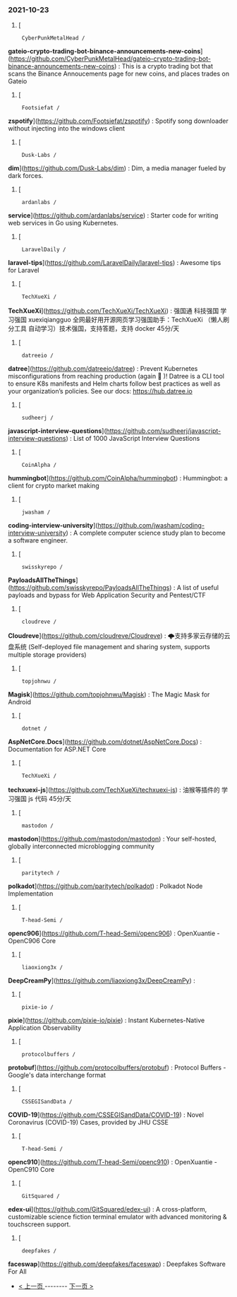 ### 2021-10-23 
1. [
    

        CyberPunkMetalHead /
**gateio-crypto-trading-bot-binance-announcements-new-coins**](https://github.com/CyberPunkMetalHead/gateio-crypto-trading-bot-binance-announcements-new-coins) : This is a crypto trading bot that scans the Binance Annoucements page for new coins, and places trades on Gateio
1. [
    

        Footsiefat /
**zspotify**](https://github.com/Footsiefat/zspotify) : Spotify song downloader without injecting into the windows client
1. [
    

        Dusk-Labs /
**dim**](https://github.com/Dusk-Labs/dim) : Dim, a media manager fueled by dark forces.
1. [
    

        ardanlabs /
**service**](https://github.com/ardanlabs/service) : Starter code for writing web services in Go using Kubernetes.
1. [
    

        LaravelDaily /
**laravel-tips**](https://github.com/LaravelDaily/laravel-tips) : Awesome tips for Laravel
1. [
    

        TechXueXi /
**TechXueXi**](https://github.com/TechXueXi/TechXueXi) : 强国通 科技强国 学习强国 xuexiqiangguo 全网最好用开源网页学习强国助手：TechXueXi （懒人刷分工具 自动学习）技术强国，支持答题，支持 docker 45分/天
1. [
    

        datreeio /
**datree**](https://github.com/datreeio/datree) : Prevent Kubernetes misconfigurations from reaching production (again 😤 )! Datree is a CLI tool to ensure K8s manifests and Helm charts follow best practices as well as your organization’s policies. See our docs: https://hub.datree.io
1. [
    

        sudheerj /
**javascript-interview-questions**](https://github.com/sudheerj/javascript-interview-questions) : List of 1000 JavaScript Interview Questions
1. [
    

        CoinAlpha /
**hummingbot**](https://github.com/CoinAlpha/hummingbot) : Hummingbot: a client for crypto market making
1. [
    

        jwasham /
**coding-interview-university**](https://github.com/jwasham/coding-interview-university) : A complete computer science study plan to become a software engineer.
1. [
    

        swisskyrepo /
**PayloadsAllTheThings**](https://github.com/swisskyrepo/PayloadsAllTheThings) : A list of useful payloads and bypass for Web Application Security and Pentest/CTF
1. [
    

        cloudreve /
**Cloudreve**](https://github.com/cloudreve/Cloudreve) : 🌩支持多家云存储的云盘系统 (Self-deployed file management and sharing system, supports multiple storage providers)
1. [
    

        topjohnwu /
**Magisk**](https://github.com/topjohnwu/Magisk) : The Magic Mask for Android
1. [
    

        dotnet /
**AspNetCore.Docs**](https://github.com/dotnet/AspNetCore.Docs) : Documentation for ASP.NET Core
1. [
    

        TechXueXi /
**techxuexi-js**](https://github.com/TechXueXi/techxuexi-js) : 油猴等插件的 学习强国 js 代码 45分/天
1. [
    

        mastodon /
**mastodon**](https://github.com/mastodon/mastodon) : Your self-hosted, globally interconnected microblogging community
1. [
    

        paritytech /
**polkadot**](https://github.com/paritytech/polkadot) : Polkadot Node Implementation
1. [
    

        T-head-Semi /
**openc906**](https://github.com/T-head-Semi/openc906) : OpenXuantie - OpenC906 Core
1. [
    

        liaoxiong3x /
**DeepCreamPy**](https://github.com/liaoxiong3x/DeepCreamPy) : 
1. [
    

        pixie-io /
**pixie**](https://github.com/pixie-io/pixie) : Instant Kubernetes-Native Application Observability
1. [
    

        protocolbuffers /
**protobuf**](https://github.com/protocolbuffers/protobuf) : Protocol Buffers - Google's data interchange format
1. [
    

        CSSEGISandData /
**COVID-19**](https://github.com/CSSEGISandData/COVID-19) : Novel Coronavirus (COVID-19) Cases, provided by JHU CSSE
1. [
    

        T-head-Semi /
**openc910**](https://github.com/T-head-Semi/openc910) : OpenXuantie - OpenC910 Core
1. [
    

        GitSquared /
**edex-ui**](https://github.com/GitSquared/edex-ui) : A cross-platform, customizable science fiction terminal emulator with advanced monitoring & touchscreen support.
1. [
    

        deepfakes /
**faceswap**](https://github.com/deepfakes/faceswap) : Deepfakes Software For All 

- [ < 上一页 ](https://github.com/able8/github-trending-daily-record/blob/master/2021-10-22.md) -------- [ 下一页 > ](https://github.com/able8/github-trending-daily-record/blob/master/2021-10-24.md)